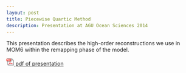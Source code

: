 ```yaml
---
layout: post
title: Piecewise Quartic Method
description: Presentation at AGU Ocean Sciences 2014
---
```


This presentation describes the high-order reconstructions we use in MOM6 within the remapping phase of the model.

<a href="/assets/pdf/AGU_OS_2010.pdf"><img src="/assets/images/pdf_small.png" width="20" height="20" style="padding:0px">
pdf of presentation</a>

<object width="100%" height="600" data="/assets/pdf/AGU_OS_2010.pdf"></object>
